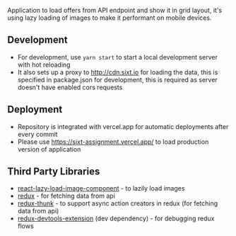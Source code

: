 Application to load offers from API endpoint and show it in grid layout, it's using lazy loading of images to make it performant on mobile devices.

## Development
- For development, use `yarn start` to start a local development server with hot reloading
- It also sets up a proxy to http://cdn.sixt.io for loading the data, this is specified in package.json for development, this is required as server doesn't have enabled cors requests

## Deployment
- Repository is integrated with vercel.app for automatic deployments after every commit
- Please use https://sixt-assignment.vercel.app/ to load production version of application

## Third Party Libraries
- [react-lazy-load-image-component](https://www.npmjs.com/package/react-lazy-load-image-component) - to lazily load images
- [redux](https://www.npmjs.com/package/redux) - for fetching data from api
- [redux-thunk](https://www.npmjs.com/package/redux-thunk) - to support async action creators in redux (for fetching data from api)
- [redux-devtools-extension](https://www.npmjs.com/package/redux-devtools-extension) (dev dependency) - for debugging redux flows
